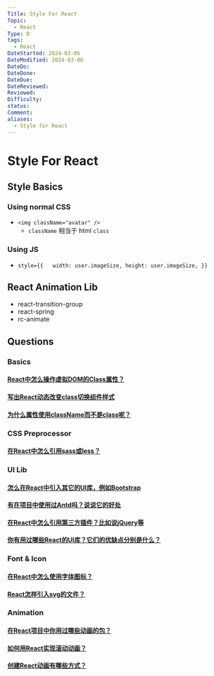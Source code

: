 ```yaml
---
Title: Style For React
Topic:
  - React
Type: D
tags:
  - React
DateStarted: 2024-03-06
DateModified: 2024-03-06
DateDo: 
DateDone: 
DateDue: 
DateReviewed: 
Reviewed: 
Difficulty: 
status: 
Comment: 
aliases:
  - Style for React
---
```

# Style For React
## Style Basics
### Using normal CSS
- `<img className="avatar" />`
    - `className` 相当于 html `class`

### Using JS
- `style={{  
   width: user.imageSize, height: user.imageSize, }}`

## React Animation Lib
- react-transition-group
- react-spring
- rc-animate


## Questions
### Basics
#### [React中怎么操作虚拟DOM的Class属性？](https://github.com/haizlin/fe-interview/issues/817)
#### [写出React动态改变class切换组件样式](https://github.com/haizlin/fe-interview/issues/818)
#### [为什么属性使用className而不是class呢？](https://github.com/haizlin/fe-interview/issues/816)

### CSS Preprocessor
#### [在React中怎么引用sass或less？](https://github.com/haizlin/fe-interview/issues/841)

### UI Lib
#### [怎么在React中引入其它的UI库，例如Bootstrap](https://github.com/haizlin/fe-interview/issues/893)
#### [有在项目中使用过Antd吗？说说它的好处](https://github.com/haizlin/fe-interview/issues/843)
#### [在React中怎么引用第三方插件？比如说jQuery等](https://github.com/haizlin/fe-interview/issues/835)
#### [你有用过哪些React的UI库？它们的优缺点分别是什么？](https://github.com/haizlin/fe-interview/issues/831)

### Font & Icon
#### [在React中怎么使用字体图标？](https://github.com/haizlin/fe-interview/issues/828)
#### [React怎样引入svg的文件？](https://github.com/haizlin/fe-interview/issues/927)

### Animation
#### [在React项目中你用过哪些动画的包？](https://github.com/haizlin/fe-interview/issues/887)
#### [如何用React实现滚动动画？](https://github.com/haizlin/fe-interview/issues/853)
#### [创建React动画有哪些方式？](https://github.com/haizlin/fe-interview/issues/754)












